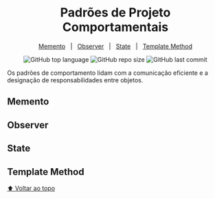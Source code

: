 <h1 align="center" id="name">
  Padrões de Projeto Comportamentais
</h1>

<p align="center">
  <a href="#memento">Memento</a>
  &nbsp;&nbsp;|&nbsp;&nbsp;
  <a href="#observer">Observer</a>
  &nbsp;&nbsp;|&nbsp;&nbsp;
  <a href="#state">State</a>
  &nbsp;&nbsp;|&nbsp;&nbsp;
  <a href="#template-method">Template Method</a>
</p>

<p align="center">
  <img alt="GitHub top language" src="https://img.shields.io/github/languages/top/">
  <img alt="GitHub repo size" src="https://img.shields.io/github/repo-size/">
  <img alt="GitHub last commit" src="https://img.shields.io/github/last-commit/">
</p>

Os padrões de comportamento lidam com a comunicação eficiente e a designação de responsabilidades entre objetos.

## Memento

## Observer

## State

## Template Method

<a href="#name">⬆ Voltar ao topo</a>
[](#behavorial-design-pattern)<br>